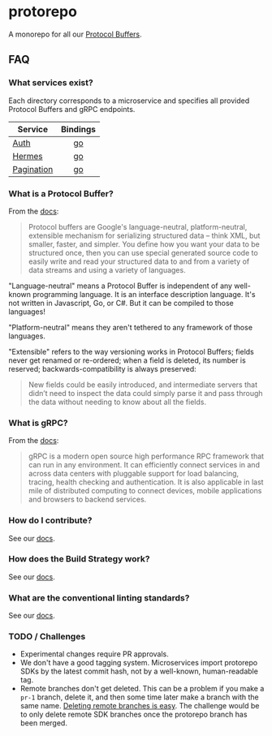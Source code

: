 # protorepo

A monorepo for all our [Protocol Buffers](https://developers.google.com/protocol-buffers).

## FAQ
### What services exist? 
Each directory corresponds to a microservice and specifies all provided Protocol Buffers and gRPC endpoints.

| Service                                                                                    | Bindings                                                               |
| ------------------------------------------------------------------------------------------ |:----------------------------------------------------------------------:|
| [Auth](https://github.com/AlpacaLabs/protorepo/tree/master/alpacalabs/auth/v1)             | [go](https://github.com/AlpacaLabs/protorepo-auth-go)                  |
| [Hermes](https://github.com/AlpacaLabs/protorepo/tree/master/alpacalabs/hermes/v1)         | [go](https://github.com/AlpacaLabs/protorepo-hermes-go)                |
| [Pagination](https://github.com/AlpacaLabs/protorepo/tree/master/alpacalabs/pagination/v1) | [go](https://github.com/AlpacaLabs/protorepo-pagination-go)            |

### What is a Protocol Buffer?
From the [docs](https://developers.google.com/protocol-buffers):
> Protocol buffers are Google's language-neutral, platform-neutral, extensible mechanism for serializing structured 
> data – think XML, but smaller, faster, and simpler. You define how you want your data to be structured once, then 
> you can use special generated source code to easily write and read your structured data to and from a variety of 
> data streams and using a variety of languages.

"Language-neutral" means a Protocol Buffer is independent of any well-known programming language.
It is an interface description language. It's not written in Javascript, Go, or C#. But it can be compiled
to those languages!

"Platform-neutral" means they aren't tethered to any framework of those languages.

"Extensible" refers to the way versioning works in Protocol Buffers; fields never get renamed or re-ordered; when a
field is deleted, its number is reserved; backwards-compatibility is always preserved:
> New fields could be easily introduced, and intermediate servers that didn’t need to inspect the data could simply 
> parse it and pass through the data without needing to know about all the fields.

### What is gRPC?
From the [docs](https://grpc.io/):
> gRPC is a modern open source high performance RPC framework that can run in any environment. It can efficiently 
> connect services in and across data centers with pluggable support for load balancing, tracing, health checking 
> and authentication. It is also applicable in last mile of distributed computing to connect devices, mobile 
> applications and browsers to backend services.

### How do I contribute?
See our [docs](docs/contributing.md).

### How does the Build Strategy work?
See our [docs](docs/build.md).

### What are the conventional linting standards?
See our [docs](docs/linting.md).

### TODO / Challenges
- Experimental changes require PR approvals.
- We don't have a good tagging system.
Microservices import protorepo SDKs by the latest commit hash,
not by a well-known, human-readable tag. 
- Remote branches don't get deleted.
This can be a problem if you make a `pr-1` branch, delete it, 
and then some time later make a branch with the same name.
[Deleting remote branches is easy](https://www.hacksparrow.com/git/delete-all-remote-branches-except-master.html).
The challenge would be to only delete remote SDK 
branches once the protorepo branch has been merged. 